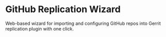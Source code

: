 # GitHub Replication Wizard

Web-based wizard for importing and configuring GitHub repos into Gerrit replication plugin with one click.
